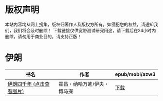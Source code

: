 # 版权声明

本站内容均从网上搜集，版权归著作人及版权方所有，如侵犯您的权益，请通知我们，我们将会及时删除！ 下载链接仅供宽带测试研究用途，请下载后在24小时内删除，请勿用于商业目的。请支持正版！

# 伊朗

| 书名 | 作者 | epub/mobi/azw3 |
| --- | --- | --- |
| [伊朗四千年 (点击查看图片)](https://www.dushupai.com/attachment/2024/06/12/ce0ca4b0018c2039.jpg) | 霍昌・纳哈万迪/伊夫・博马提 | [下载](https://url89.ctfile.com/f/31084289-1375499314-26cba2?p=8866) |
